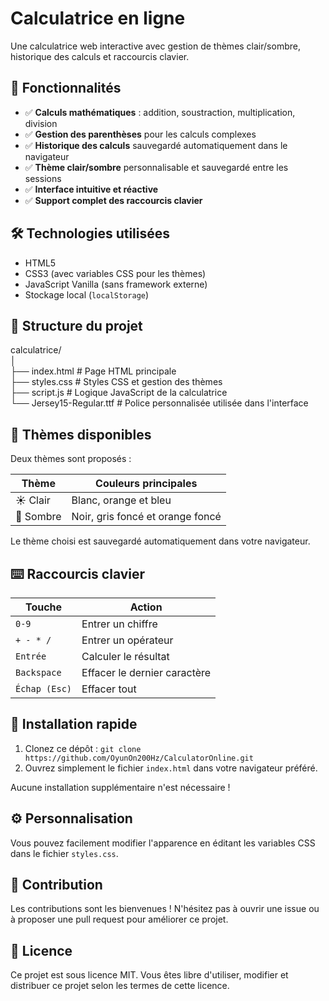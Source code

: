 # Calculatrice en ligne

Une calculatrice web interactive avec gestion de thèmes clair/sombre, historique des calculs et raccourcis clavier.

## 🚀 Fonctionnalités

- ✅ **Calculs mathématiques** : addition, soustraction, multiplication, division
- ✅ **Gestion des parenthèses** pour les calculs complexes
- ✅ **Historique des calculs** sauvegardé automatiquement dans le navigateur
- ✅ **Thème clair/sombre** personnalisable et sauvegardé entre les sessions
- ✅ **Interface intuitive et réactive**
- ✅ **Support complet des raccourcis clavier**

## 🛠️ Technologies utilisées

- HTML5
- CSS3 (avec variables CSS pour les thèmes)
- JavaScript Vanilla (sans framework externe)
- Stockage local (`localStorage`)

## 📁 Structure du projet

calculatrice/<br>
│<br>
├── index.html # Page HTML principale<br>
├── styles.css # Styles CSS et gestion des thèmes<br>
├── script.js # Logique JavaScript de la calculatrice<br>
└── Jersey15-Regular.ttf # Police personnalisée utilisée dans l'interface<br>



## 🎨 Thèmes disponibles

Deux thèmes sont proposés :

| Thème | Couleurs principales |
|-------|----------------------|
| ☀️ Clair | Blanc, orange et bleu |
| 🌙 Sombre | Noir, gris foncé et orange foncé |

Le thème choisi est sauvegardé automatiquement dans votre navigateur.

## ⌨️ Raccourcis clavier

| Touche          | Action                       |
|-----------------|------------------------------|
| `0-9`           | Entrer un chiffre            |
| `+ - * /`       | Entrer un opérateur          |
| `Entrée`        | Calculer le résultat         |
| `Backspace`     | Effacer le dernier caractère |
| `Échap (Esc)`   | Effacer tout                 |

## 🚦 Installation rapide

1. Clonez ce dépôt :
```git clone https://github.com/OyunOn200Hz/CalculatorOnline.git```
2. Ouvrez simplement le fichier `index.html` dans votre navigateur préféré.

Aucune installation supplémentaire n'est nécessaire !

## ⚙️ Personnalisation

Vous pouvez facilement modifier l'apparence en éditant les variables CSS dans le fichier `styles.css`.

## 🤝 Contribution

Les contributions sont les bienvenues ! N'hésitez pas à ouvrir une issue ou à proposer une pull request pour améliorer ce projet.

## 📜 Licence

Ce projet est sous licence MIT. Vous êtes libre d'utiliser, modifier et distribuer ce projet selon les termes de cette licence.

